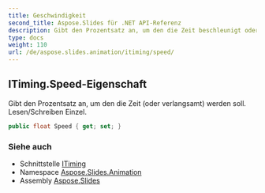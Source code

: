 ```yaml
---
title: Geschwindigkeit
second_title: Aspose.Slides für .NET API-Referenz
description: Gibt den Prozentsatz an, um den die Zeit beschleunigt oder verlangsamt werden soll. Lesen/Schreiben Einzel.
type: docs
weight: 110
url: /de/aspose.slides.animation/itiming/speed/
---
```


## ITiming.Speed-Eigenschaft

Gibt den Prozentsatz an, um den die Zeit (oder verlangsamt) werden soll. Lesen/Schreiben Einzel.

```csharp
public float Speed { get; set; }
```

### Siehe auch

* Schnittstelle [ITiming](../../itiming)
* Namespace [Aspose.Slides.Animation](../../itiming)
* Assembly [Aspose.Slides](../../../)

<!-- DO NOT EDIT: generiert von xmldocmd für Aspose.Slides.dll -->